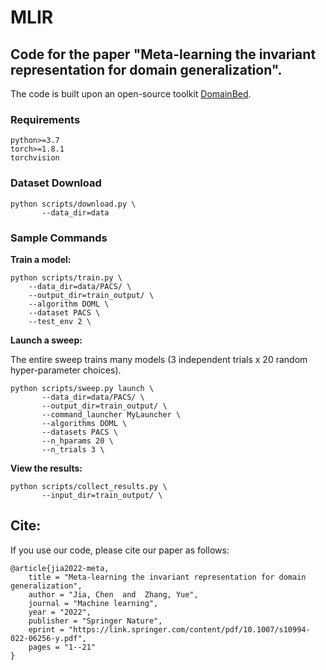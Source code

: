 # MLIR
## Code for the paper "Meta-learning the invariant representation for domain generalization".

The code is built upon an open-source toolkit [DomainBed](https://github.com/facebookresearch/DomainBed).

### Requirements
```
python>=3.7 
torch>=1.8.1
torchvision
```
### Dataset Download
```
python scripts/download.py \
       --data_dir=data
```

### Sample Commands
**Train a model:**
```
python scripts/train.py \
    --data_dir=data/PACS/ \
    --output_dir=train_output/ \
    --algorithm DOML \
    --dataset PACS \
    --test_env 2 \
```

**Launch a sweep:**

The entire sweep trains many models (3 independent trials x 20 random hyper-parameter choices).
```
python scripts/sweep.py launch \
       --data_dir=data/PACS/ \
       --output_dir=train_output/ \
       --command_launcher MyLauncher \
       --algorithms DOML \
       --datasets PACS \
       --n_hparams 20 \
       --n_trials 3 \
```

**View the results:**
```
python scripts/collect_results.py \
       --input_dir=train_output/ \
```

## Cite:
If you use our code, please cite our paper as follows:
```
@article{jia2022-meta,
    title = "Meta-learning the invariant representation for domain generalization",
    author = "Jia, Chen  and  Zhang, Yue",
    journal = "Machine learning",
    year = "2022",
    publisher = "Springer Nature",
    eprint = "https://link.springer.com/content/pdf/10.1007/s10994-022-06256-y.pdf",
    pages = "1--21"
}
```

